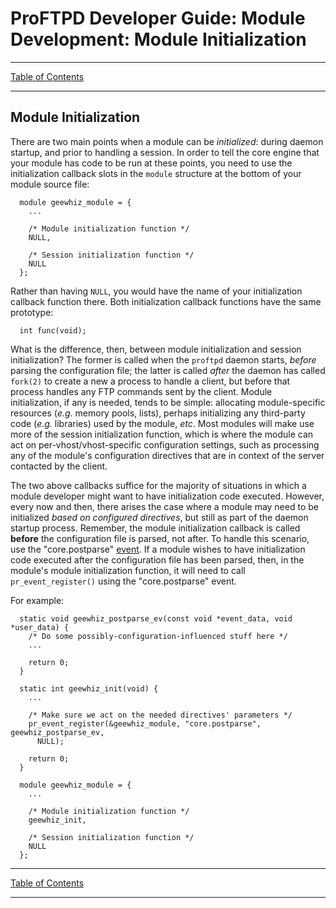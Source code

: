 # ProFTPD Developer Guide: Module Development: Module Initialization

---

[Table of Contents](../toc.md)

---

## Module Initialization

There are two main points when a module can be _initialized_: during daemon
startup, and prior to handling a session.  In order to tell the core engine
that your module has code to be run at these points, you need to use the
initialization callback slots in the `module` structure at the bottom of your
module source file:

```
  module geewhiz_module = {
    ...

    /* Module initialization function */
    NULL,

    /* Session initialization function */
    NULL
  };
```

Rather than having `NULL`, you would have the name of your initialization
callback function there.  Both initialization callback functions have the same
prototype:

```
  int func(void);
```

What is the difference, then, between module initialization and session
initialization?  The former is called when the `proftpd` daemon starts, _before_
parsing the configuration file; the latter is called _after_ the daemon has
called `fork(2)` to create a new a process to handle a client, but before that
process handles any FTP commands sent by the client.  Module initialization,
if any is needed, tends to be simple: allocating module-specific resources
(_e.g._ memory pools, lists), perhaps initializing any third-party code
(_e.g._ libraries) used by the module, _etc_.  Most modules will make use more
of the session initialization function, which is where the module can act on
per-vhost/vhost-specific configuration settings, such as processing any of the
module's configuration directives that are in context of the server contacted
by the client.

The two above callbacks suffice for the majority of situations in which a
module developer might want to have initialization code executed.  However,
every now and then, there arises the case where a module may need to be
initialized _based on configured directives_, but still as part of the daemon
startup process.  Remember, the module initialization callback
is called **before** the configuration file is parsed, not after.  To
handle this scenario, use the "core.postparse" [event](../internals/events.md).
If a module wishes to have initialization code executed after the configuration
file has been parsed, then, in the module's module initialization function,
it will need to call `pr_event_register()` using the "core.postparse" event.

For example:

```
  static void geewhiz_postparse_ev(const void *event_data, void *user_data) {
    /* Do some possibly-configuration-influenced stuff here */
    ...

    return 0;
  }

  static int geewhiz_init(void) {
    ...

    /* Make sure we act on the needed directives' parameters */
    pr_event_register(&geewhiz_module, "core.postparse", geewhiz_postparse_ev,
      NULL);

    return 0;
  }

  module geewhiz_module = {
    ...

    /* Module initialization function */
    geewhiz_init,

    /* Session initialization function */
    NULL
  };
```

---

[Table of Contents](../toc.md)

---
